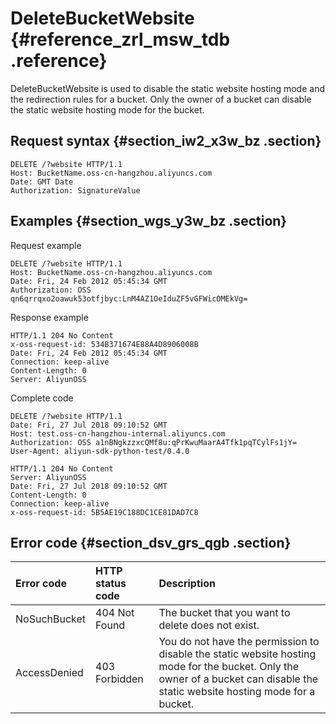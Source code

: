 # DeleteBucketWebsite {#reference_zrl_msw_tdb .reference}

DeleteBucketWebsite is used to disable the static website hosting mode and the redirection rules for a bucket. Only the owner of a bucket can disable the static website hosting mode for the bucket.

## Request syntax {#section_iw2_x3w_bz .section}

```
DELETE /?website HTTP/1.1
Host: BucketName.oss-cn-hangzhou.aliyuncs.com
Date: GMT Date
Authorization: SignatureValue
```

## Examples {#section_wgs_y3w_bz .section}

Request example

```
DELETE /?website HTTP/1.1
Host: BucketName.oss-cn-hangzhou.aliyuncs.com 
Date: Fri, 24 Feb 2012 05:45:34 GMT  
Authorization: OSS qn6qrrqxo2oawuk53otfjbyc:LnM4AZ1OeIduZF5vGFWicOMEkVg=

```

Response example

```
HTTP/1.1 204 No Content 
x-oss-request-id: 534B371674E88A4D8906008B
Date: Fri, 24 Feb 2012 05:45:34 GMT
Connection: keep-alive
Content-Length: 0  
Server: AliyunOSS
```

Complete code

```
DELETE /?website HTTP/1.1
Date: Fri, 27 Jul 2018 09:10:52 GMT
Host: test.oss-cn-hangzhou-internal.aliyuncs.com
Authorization: OSS a1nBNgkzzxcQMf8u:qPrKwuMaarA4Tfk1pqTCylFs1jY=
User-Agent: aliyun-sdk-python-test/0.4.0

HTTP/1.1 204 No Content
Server: AliyunOSS
Date: Fri, 27 Jul 2018 09:10:52 GMT
Content-Length: 0
Connection: keep-alive
x-oss-request-id: 5B5AE19C188DC1CE81DAD7C8
```

## Error code {#section_dsv_grs_qgb .section}

|Error code|HTTP status code|Description|
|:---------|:---------------|:----------|
|NoSuchBucket|404 Not Found|The bucket that you want to delete does not exist.|
|AccessDenied|403 Forbidden|You do not have the permission to disable the static website hosting mode for the bucket. Only the owner of a bucket can disable the static website hosting mode for a bucket.|

